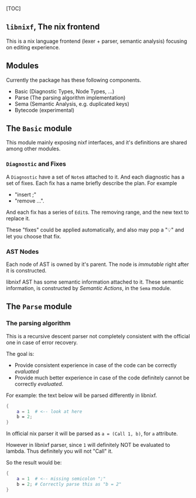 [TOC]

## `libnixf`, The nix frontend

This is a nix language frontend (lexer + parser, semantic analysis) focusing on editing experience.

## Modules

Currently the package has these following components.

* Basic (Diagnostic Types, Node Types, ...)
* Parse (The parsing algorithm implementation)
* Sema (Semantic Analysis, e.g. duplicated keys)
* Bytecode (experimental)

## The `Basic` module

This module mainly exposing nixf interfaces, and it's definitions are shared among other modules.

### `Diagnostic` and Fixes

A `Diagnostic` have a set of `Note`s attached to it.
And each diagnostic has a set of fixes. Each fix has a name briefly describe the plan.
For example

* "insert ;"
* "remove ...".

And each fix has a series of `Edit`s. The removing range, and the new text to replace it.

These "fixes" could be applied automatically, and also may pop a "💡" and let you choose that fix.

### AST Nodes

Each node of AST is owned by it's parent.
The node is *immutable* right after it is constructed.

libnixf AST has some semantic information attached to it.
These semantic information, is constructed by *Semantic Actions*, in the `Sema` module.

## The `Parse` module

### The parsing algorithm

This is a recursive descent parser not completely consistent with the official one in case of error recovery.


The goal is:

* Provide consistent experience in case of the code can be correctly *evaluated*
* Provide much better experience in case of the code definitely cannot be correctly *evaluated*.

For example: the text below will be parsed differently in libnixf.

```nix
{
    a = 1  # <-- look at here
    b = 2;
}
```


In official nix parser it will be parsed as `a = (Call 1, b)`, for `a` attribute.

However in libnixf parser, since `1` will definitely NOT be evaluated to lambda.
Thus definitely you will not "Call" it.

So the result would be:


```nix
{
    a = 1  # <-- missing semicolon ";"
    b = 2; # Correctly parse this as "b = 2"
}
```
